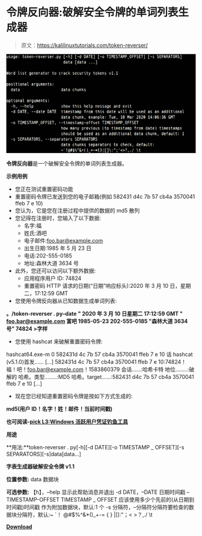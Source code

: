 # 令牌反向器:破解安全令牌的单词列表生成器

> 原文：<https://kalilinuxtutorials.com/token-reverser/>

[![Token Reverser : Word List Generator To Crack Security Tokens](img//cfce9ee3d77829597db7e12b4e1163e7.png "Token Reverser : Word List Generator To Crack Security Tokens")](https://1.bp.blogspot.com/-MjzpUYDsx-c/XnJlPnN30dI/AAAAAAAAFj0/TDgY2XdZdRQiIbWdHchk4BeUhcQTY5VSgCLcBGAsYHQ/s1600/token-reverser%25281%2529.png)

**令牌反向器**是一个破解安全令牌的单词列表生成器。

**示例用例**

*   您正在测试重置密码功能
*   重置密码令牌已发送到您的电子邮箱(例如 582431 d4c 7b 57 cb4a 3570041 ffeb 7 e 10)
*   您认为，它是您在注册过程中提供的数据的 md5 散列
*   您记得在注册时，您输入了以下数据:
    *   名字:福
    *   姓氏:酒吧
    *   电子邮件:foo.bar@example.com
    *   出生日期:1985 年 5 月 23 日
    *   电话:202-555-0185
    *   地址:森林大道 3634 号
*   此外，您还可以访问以下额外数据:
    *   应用程序用户 ID: 74824
    *   重置密码 HTTP 请求的日期(“日期”响应标头):2020 年 3 月 10 日，星期二，17:12:59 GMT
*   您使用令牌反向器从已知数据生成单词列表:

**。/token-reverser . py–date " 2020 年 3 月 10 日星期二 17:12:59 GMT " foo.bar@example.com 富吧 1985-05-23 202-555-0185 "森林大道 3634 号" 74824 >字样**

*   您使用 hashcat 来破解重置密码令牌:

hashcat64.exe-m 0 582431d 4c 7b 57 cb4a 3570041 ffeb 7 e 10 话
hashcat (v5.1.0)首发……
[…]
582431d 4c 7b 57 cb4a 3570041 ffeb 7 e 10:74824！福！吧！foo.bar@example.com！1583860379
会话……:哈希卡特
地位……..:破解的
哈希。类型……..:MD5
哈希。target……:582431 d4c 7b 57 cb4a 3570041 ffeb 7 e 10
[…]

*   现在您已经知道重置密码令牌是按如下方式生成的:

**md5(用户 ID！名字！姓！邮件！当前时间戳)**

**也可阅读-[pick L3:Windows 活跃用户凭证钓鱼工具](https://kalilinuxtutorials.com/pickl3/)**

**用途**

**用法:**token-reverser . py[-h][-d DATE][-o TIMESTAMP _ OFFSET][-s SEPARATORS][-s]data[data…]

**字表生成器破解安全令牌 v1.1**

**位置参数:**
data 数据块

**可选参数:**
【h】，–help 显示此帮助消息并退出
-d DATE，–DATE 日期时间戳 –TIMESTAMP-OFFSET TIMESTAMP _ OFFSET
应该使用多少个先前的(从日期到时间戳)时间戳
作为附加数据块，默认:1 个
-s 分隔符，–分隔符分隔符要检查的数据块分隔符，默认:~ `！ @#$%^&*()_+-= { } |[]\:"；< >？,./ \t

[**Download**](https://github.com/dariusztytko/token-reverser)